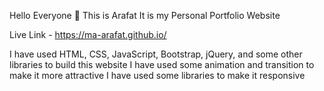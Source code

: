 Hello Everyone 👋
This is Arafat
It is my Personal Portfolio Website

Live Link - https://ma-arafat.github.io/

I have used HTML, CSS, JavaScript, Bootstrap, jQuery, and some other libraries to build this website
I have used some animation and transition to make it more attractive
I have used some libraries to make it responsive
